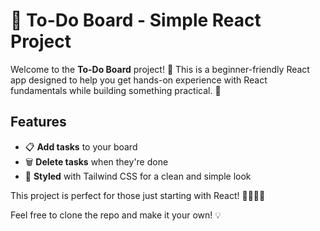 # 📝 To-Do Board - Simple React Project

Welcome to the **To-Do Board** project! 🎯 This is a beginner-friendly React app designed to help you get hands-on experience with React fundamentals while building something practical. 🚀

## Features

- 📋 **Add tasks** to your board
- 🗑️ **Delete tasks** when they're done
- 💅 **Styled** with Tailwind CSS for a clean and simple look

This project is perfect for those just starting with React! 👨‍💻👩‍💻

Feel free to clone the repo and make it your own! 💡
